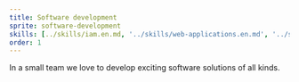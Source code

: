 ```yaml
---
title: Software development
sprite: software-development
skills: [../skills/iam.en.md, '../skills/web-applications.en.md', '../skills/apis.en.md', '../skills/calendar.en.md']
order: 1
---
```


In a small team we love to develop exciting software solutions of all kinds.
